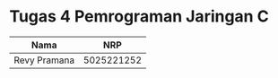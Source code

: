 # Tugas 4 Pemrograman Jaringan C

| Nama             | NRP            |
|:----------------:|:--------------:|
| Revy Pramana     | 5025221252     |